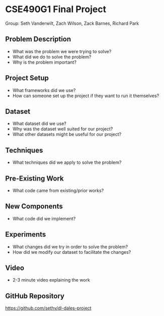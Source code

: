 # CSE490G1 Final Project
Group: Seth Vanderwilt, Zach Wilson, Zack Barnes, Richard Park

## Problem Description
* What was the problem we were trying to solve?
* What did we do to solve the problem?
* Why is the problem important?

## Project Setup
* What frameworks did we use?
* How can someone set up the project if they want to run it themselves?

## Dataset
* What dataset did we use?
* Why was the dataset well suited for our project?
* What other datasets might be useful for our project?

## Techniques
* What techniques did we apply to solve the problem?

## Pre-Existing Work
* What code came from existing/prior works?

## New Components
* What code did we implement?

## Experiments
* What changes did we try in order to solve the problem?
* How did we modify our dataset to facilitate the changes?

## Video
* 2-3 minute video explaining the work

## GitHub Repository
https://github.com/sethv/dl-dales-project

